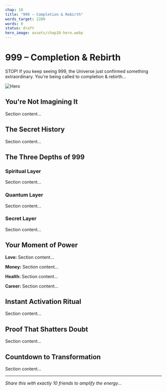 ```yaml
---
chap: 10
title: "999 – Completion & Rebirth"
words_target: 2200
words: 0
status: draft
hero_image: assets/chap10-hero.webp
---
```


# 999 – Completion & Rebirth

STOP! If you keep seeing 999, the Universe just confirmed something extraordinary. You're being called to completion & rebirth...

![Hero](../assets/chap10-hero.webp)

## You're Not Imagining It

Section content...

## The Secret History

Section content...

## The Three Depths of 999

### Spiritual Layer
Section content...

### Quantum Layer
Section content...

### Secret Layer
Section content...

## Your Moment of Power

**Love:** Section content...

**Money:** Section content...

**Health:** Section content...

**Career:** Section content...

## Instant Activation Ritual

Section content...

## Proof That Shatters Doubt

Section content...

## Countdown to Transformation

Section content...

---

*Share this with exactly 10 friends to amplify the energy...*
